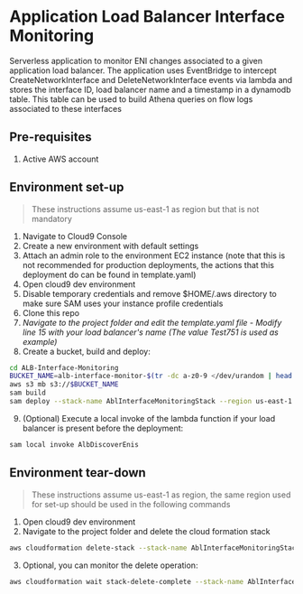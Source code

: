 # Application Load Balancer Interface Monitoring

Serverless application to monitor ENI changes associated to a given application load balancer. The application uses 
EventBridge to intercept CreateNetworkInterface and DeleteNetworkInterface events via lambda and stores the interface ID, load balancer name and a timestamp 
in a dynamodb table. This table can be used to build Athena queries on flow logs associated to these interfaces

## Pre-requisites

1. Active AWS account

## Environment set-up

> These instructions assume us-east-1 as region but that is not mandatory

1. Navigate to Cloud9 Console
2. Create a new environment with default settings 
3. Attach an admin role to the environment EC2 instance (note that this is not recommended for production deployments, the actions that this deployment do can be found in template.yaml)
4. Open cloud9 dev environment
5. Disable temporary credentials and remove $HOME/.aws directory to make sure SAM uses your instance profile credentials
6. Clone this repo
7. *Navigate to the project folder and edit the template.yaml file - Modify line 15 with your load balancer's name (The value Test751 is used as example)*
8. Create a bucket, build and deploy:

```bash
cd ALB-Interface-Monitoring
BUCKET_NAME=alb-interface-monitor-$(tr -dc a-z0-9 </dev/urandom | head -c 13 ; echo '')
aws s3 mb s3://$BUCKET_NAME
sam build
sam deploy --stack-name AblInterfaceMonitoringStack --region us-east-1  --s3-bucket $BUCKET_NAME --capabilities CAPABILITY_IAM
```

9. (Optional) Execute a local invoke of the lambda function if your load balancer is present before the deployment:

```bash
sam local invoke AlbDiscoverEnis 
```

## Environment tear-down

> These instructions assume us-east-1 as region, the same region used for set-up should be used in the following commands

1. Open cloud9 dev environment
2. Navigate to the project folder and delete the cloud formation stack

```bash
aws cloudformation delete-stack --stack-name AblInterfaceMonitoringStack --region us-east-1
```
3. Optional, you can monitor the delete operation:

```bash
aws cloudformation wait stack-delete-complete --stack-name AblInterfaceMonitoringStack --region us-east-1
``` 